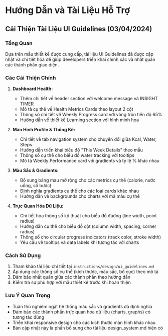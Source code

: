 # Hướng Dẫn và Tài Liệu Hỗ Trợ

## Cải Thiện Tài Liệu UI Guidelines (03/04/2024)

### Tổng Quan
Dựa trên mẫu thiết kế được cung cấp, tài liệu UI Guidelines đã được cập nhật và chi tiết hóa để giúp developers triển khai chính xác và nhất quán các thành phần giao diện.

### Các Cải Thiện Chính
1. **Dashboard Health:**
   - Thêm chi tiết về header section với welcome message và INSIGHT TIMER
   - Mô tả cụ thể về Health Metrics Cards theo layout 2 cột
   - Thông số chi tiết về Weekly Progress card với vòng tròn tiến độ 65%
   - Hướng dẫn về thiết kế Learning section với hình minh họa

2. **Màn Hình Profile & Thống Kê:**
   - Chi tiết về tab navigation system cho chuyển đổi giữa Kcal, Water, Steps
   - Hướng dẫn triển khai biểu đồ "This Week Details" theo mẫu
   - Thông số cụ thể cho biểu đồ water tracking với tooltips
   - Mô tả Weekly Performance card với gradients và tỷ lệ % khác nhau

3. **Màu Sắc & Gradients:**
   - Bổ sung bảng màu mở rộng cho các metrics cụ thể (calorie, nước uống, số bước)
   - Định nghĩa gradients cụ thể cho các loại cards khác nhau
   - Hướng dẫn về backgrounds cho charts với mã màu cụ thể

4. **Trực Quan Hóa Dữ Liệu:**
   - Chi tiết hóa thông số kỹ thuật cho biểu đồ đường (line width, point radius)
   - Hướng dẫn cụ thể cho biểu đồ cột (column width, spacing, corner radius)
   - Thông số cho circular progress indicators (track color, stroke width)
   - Yêu cầu về tooltips và data labels khi tương tác với charts

### Cách Sử Dụng
1. Tham khảo tài liệu chi tiết tại `instructions/design/ui_guidelines.md`
2. Áp dụng các thông số cụ thể (kích thước, màu sắc, bố cục) theo mô tả
3. Đảm bảo nhất quán giữa các thành phần theo hướng dẫn
4. Kiểm tra sự phù hợp với mẫu thiết kế trước khi hoàn thiện

### Lưu Ý Quan Trọng
- Tuân thủ nghiêm ngặt hệ thống màu sắc và gradients đã định nghĩa
- Đảm bảo các thành phần trực quan hóa dữ liệu (charts, graphs) có tương tác đúng
- Triển khai responsive design cho các kích thước màn hình khác nhau
- Bản cập nhật này là phần bổ sung cho tài liệu design_system.md hiện có 